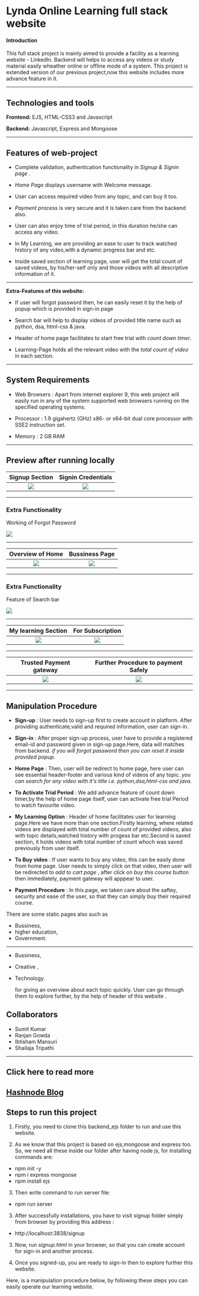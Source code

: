 
# Lynda Online Learning full stack website

#### Introduction

This full stack project is mainly aimed to provide a facility as a learning website - LinkedIn.
Backend will helps to access any videos or study material easily wheather online or offline mode of a system.
This project is extended version of our previous project,now this website includes more advance feature in it.

--------------------------
## Technologies and tools

**Frontend:** EJS, HTML-CSS3 and Javascript

**Backend:**  Javascript, Express and Mongoose

------------------------------
## Features of web-project

-  Complete validation, authentication functionality in *Signup & Signin page* .

-  *Home Page* displays username with Welcome message.

-   User can access required video from any topic, and can buy it too.

-  *Payment process* is very secure and it is taken care from the backend also.

-  User can also enjoy time of trial period, in this duration he/she can access any video.

-  In My Learning, we are providing an ease to user to track watched history of any video,with a dynamic progress bar and etc.

-  Inside saved section of learning page, user will get the total count of saved videos, by his/her-self only and those videos with all descriptive information of it.
--------------------------------
  **Extra-Features of this website:**

- If user will forgot password then, he can easily reset it by the help of popup which is provided in sign-in page 

- Search bar will help to display videos of provided title name such as python, dsa, html-css & java.

- Header of home page facilitates to start free trial with *count down timer*.

- Learning-Page holds all the relevant video with the *total count of video* in each section. 

------------------------------------
## System Requirements

- Web Browsers : Apart from internet explorer 9, this web project will easily run in any of the system supported web browsers running on the specified operating systems.

- Processor : 1.9 gigahertz (GHz) x86- or x64-bit dual core processor with SSE2 instruction set.

- Memory :	2 GB RAM

------------------------------

##  Preview after running locally

 
Signup Section |   Signin Credentials
:-------------------------: |:-------------------------:
![](https://cdn.hashnode.com/res/hashnode/image/upload/v1630261879779/hg2fwi_0v.jpeg?auto=compress) | ![](https://cdn.hashnode.com/res/hashnode/image/upload/v1633251680302/PHchtDj5p.png?auto=compress) 
-----------------------------
### Extra Functionality

Working of Forgot Password 

![](https://cdn.hashnode.com/res/hashnode/image/upload/v1633251588495/sS4989GHl.png?auto=compress)

--------------------------
Overview of Home  | Bussiness Page
:-----:|:-------:
![](https://cdn.hashnode.com/res/hashnode/image/upload/v1631692309203/Aj8aB3zAh.png) | ![](https://cdn.hashnode.com/res/hashnode/image/upload/v1631682480983/C-uK5uZAh.png?auto=compress)

----------------------------
### Extra Functionality
Feature of Search bar

![](https://cdn.hashnode.com/res/hashnode/image/upload/v1633252256155/E-GAwHA-U.png?auto=compress)

-----------------------

My learning Section | For Subscription
:----------: |:--------:
![](https://cdn.hashnode.com/res/hashnode/image/upload/v1630262724445/MHMQ8ROW3.jpeg?auto=compress) | ![](https://cdn.hashnode.com/res/hashnode/image/upload/v1630262008823/upKIA3Y-T.jpeg?auto=compress)

-----------------------

Trusted Payment gateway     | Further Procedure to payment Safely
:--------------------: | :---------------------:
 ![](https://cdn.hashnode.com/res/hashnode/image/upload/v1630264468334/FusPEcTvl.jpeg?auto=compress) |  ![](https://cdn.hashnode.com/res/hashnode/image/upload/v1630262967747/WEtCgdmuJ.jpeg?auto=compress)  

 
----------------------------

##  Manipulation Procedure 

- **Sign-up** :  User needs to sign-up first to create account in platform. After providing authenticate,valid and required information, user can sign-in.  

- **Sign-in** : After proper sign-up process, user have to provide  a registered email-id and password given in sign-up page.Here, data will matches from backend.
                *if you will forgot password then you can reset it inside provided popup.*

- **Home Page** : Then, user will be redirect to home page, here user can see essential header-footer and various kind of videos of any topic.
                 *you can search for any video with it's title i.e. python,dsa,html-css and java.*
                 
- **To Activate Trial Period** : We add advance feature of count down timer,by the help of home page itself, user can activate free trial Period to watch favourite video.

- **My Learning Option** : Header of home facilitates user for learning page.Here we have more than one section.Firstly learning, where related videos are displayed with total number of count of provided videos, also with topic details,watched history with progess bar etc.Second is saved section, it holds videos with total number of count whoch was saved previously from user itself.

- **To Buy video** : If user wants to buy any video, this can be easily done from home page. User needs to simply click on that video, then user will be redirected to *add to cart page* , after click on *buy this course* button then immediately, payment gateway will apppear to  user.

- **Payment Procedure** : In this page, we taken care about the saftey, security and ease of the user, so that they can simply buy their required course.

There are some static pages also such as
- Bussiness,
- higher education,
- Government.
-------------------
- Bussiness,
- Creative ,
- Technology.
   
    for giving an overview about each topic quickly. User can go through them to explore further, by the help of header of this website . 


## Collaborators

- Sumit Kumar
- Ranjan Gowda
- Ibtisham Mansuri
- Shailaja Tripathi


--------------------------
## Click here to read more 

[ Hashnode Blog  ](https://hashnode.com/post/full-stack-lynda-learning-website-with-advance-features-ckub2bg5x049a0gs1d5myftwb)
---------------------------------------
## Steps to run this project

1. Firstly, you need to clone this backend_ejs folder to run and use this website.

2. As we know that this project is based on ejs,mongoose and express too. So, we need all these inside our folder after having node js, for installing commands are:
- npm init -y
- npm i express mongoose
- npm install ejs

3. Then write command to run server file:
- npm run server

3.  After successfully installations, you have to visit signup folder simply from browser by providing this address :

 - http://localhost:3838/signup

3. Now, run *signup.html* in your browser, so that you can create account for sign-in and another process.

4. Once you signed-up, you are ready to sign-in then to explore further this website.

Here, is a manipulation procedure below, by following these steps you can easily operate our learning website.